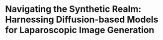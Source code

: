 # Navigating the Synthetic Realm: Harnessing Diffusion-based Models for Laparoscopic Image Generation